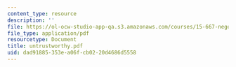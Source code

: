 ```yaml
---
content_type: resource
description: ''
file: https://ol-ocw-studio-app-qa.s3.amazonaws.com/courses/15-667-negotiation-and-conflict-management-spring-2001/dad91885353ea06fcb0220d4686d5558_untrustworthy.pdf
file_type: application/pdf
resourcetype: Document
title: untrustworthy.pdf
uid: dad91885-353e-a06f-cb02-20d4686d5558
---
```

